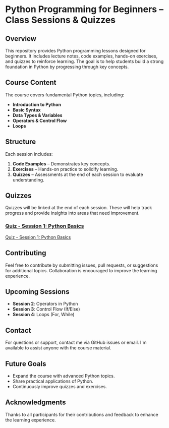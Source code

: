 # Python Programming for Beginners – Class Sessions & Quizzes

## Overview

This repository provides Python programming lessons designed for beginners. It includes lecture notes, code examples, hands-on exercises, and quizzes to reinforce learning. The goal is to help students build a strong foundation in Python by progressing through key concepts.

## Course Content

The course covers fundamental Python topics, including:

- **Introduction to Python**
- **Basic Syntax**
- **Data Types & Variables**
- **Operators & Control Flow**
- **Loops**

## Structure

Each session includes:

1. **Code Examples** – Demonstrates key concepts.
2. **Exercises** – Hands-on practice to solidify learning.
3. **Quizzes** – Assessments at the end of each session to evaluate understanding.

## Quizzes

Quizzes will be linked at the end of each session. These will help track progress and provide insights into areas that need improvement.

### [Quiz - Session 1: Python Basics](#)

[Quiz - Session 1: Python Basics](https://forms.gle/hzj6ay35e4i6zZ2w8)


## Contributing

Feel free to contribute by submitting issues, pull requests, or suggestions for additional topics. Collaboration is encouraged to improve the learning experience.

## Upcoming Sessions

- **Session 2**: Operators in Python
- **Session 3**: Control Flow (If/Else)
- **Session 4**: Loops (For, While)

## Contact

For questions or support, contact me via GitHub issues or email. I'm available to assist anyone with the course material.

## Future Goals

- Expand the course with advanced Python topics.
- Share practical applications of Python.
- Continuously improve quizzes and exercises.

## Acknowledgments

Thanks to all participants for their contributions and feedback to enhance the learning experience.
